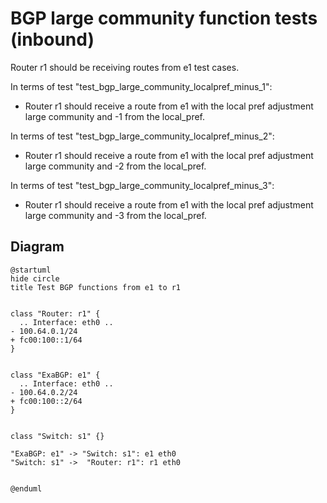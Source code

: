 # BGP large community function tests (inbound)

Router r1 should be receiving routes from e1 test cases.


In terms of test "test_bgp_large_community_localpref_minus_1":
  - Router r1 should receive a route from e1 with the local pref adjustment large community and -1 from the local_pref.

In terms of test "test_bgp_large_community_localpref_minus_2":
  - Router r1 should receive a route from e1 with the local pref adjustment large community and -2 from the local_pref.

In terms of test "test_bgp_large_community_localpref_minus_3":
  - Router r1 should receive a route from e1 with the local pref adjustment large community and -3 from the local_pref.


## Diagram

```plantuml
@startuml
hide circle
title Test BGP functions from e1 to r1


class "Router: r1" {
  .. Interface: eth0 ..
- 100.64.0.1/24
+ fc00:100::1/64
}


class "ExaBGP: e1" {
  .. Interface: eth0 ..
- 100.64.0.2/24
+ fc00:100::2/64
}


class "Switch: s1" {}

"ExaBGP: e1" -> "Switch: s1": e1 eth0
"Switch: s1" ->  "Router: r1": r1 eth0


@enduml
```
